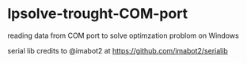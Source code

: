 # lpsolve-trought-COM-port
reading data from COM port to solve optimzation problom on Windows

serial lib credits to @imabot2 at https://github.com/imabot2/serialib 
